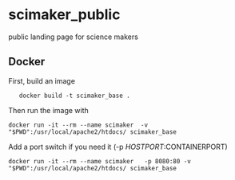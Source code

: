 scimaker_public
===============

public landing page for science makers


Docker
------

First, build an image

```
   docker build -t scimaker_base .
```

Then run the image with

```
docker run -it --rm --name scimaker  -v "$PWD":/usr/local/apache2/htdocs/ scimaker_base
```

Add a port switch if you need it (-p $HOSTPORT:$CONTAINERPORT)

```
docker run -it --rm --name scimaker   -p 8080:80 -v "$PWD":/usr/local/apache2/htdocs/ scimaker_base

```

